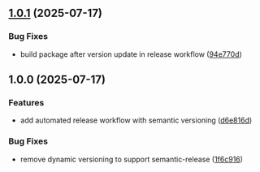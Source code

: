## [1.0.1](https://github.com/asdf8601/gsx/compare/v1.0.0...v1.0.1) (2025-07-17)


### Bug Fixes

* build package after version update in release workflow ([94e770d](https://github.com/asdf8601/gsx/commit/94e770d41a7dc4806ff2b6a9d342a812211bb964))

## 1.0.0 (2025-07-17)


### Features

* add automated release workflow with semantic versioning ([d6e816d](https://github.com/asdf8601/gsx/commit/d6e816dba72a096fdf9c0b58cf12fa817838e218))


### Bug Fixes

* remove dynamic versioning to support semantic-release ([1f6c916](https://github.com/asdf8601/gsx/commit/1f6c91692f413b9eabefd8f806bd1d2b9949e3d0))
